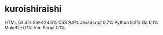 # kuroishiraishi
HTML              64.4%
Shell             24.6%
CSS               9.9%
JavaScript        0.7%
Python            0.2%
Go                0.1%
Makefile          0.1%
Vim Script        0.1%
